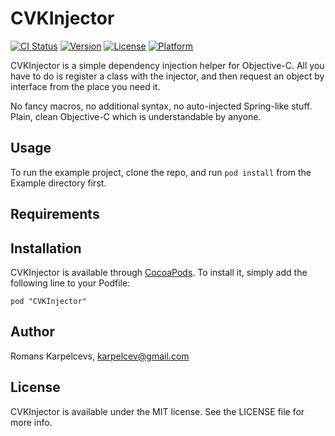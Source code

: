 # CVKInjector

[![CI Status](http://img.shields.io/travis/coverback/CVKInjector.svg?style=flat)](https://travis-ci.org/coverback/CVKInjector)
[![Version](https://img.shields.io/cocoapods/v/CVKInjector.svg?style=flat)](http://cocoadocs.org/docsets/CVKInjector)
[![License](https://img.shields.io/cocoapods/l/CVKInjector.svg?style=flat)](http://cocoadocs.org/docsets/CVKInjector)
[![Platform](https://img.shields.io/cocoapods/p/CVKInjector.svg?style=flat)](http://cocoadocs.org/docsets/CVKInjector)

CVKInjector is a simple dependency injection helper for Objective-C. All you have to do is register
a class with the injector, and then request an object by interface from the place you need it.

No fancy macros, no additional syntax, no auto-injected Spring-like stuff. Plain, clean Objective-C
which is understandable by anyone.

## Usage

To run the example project, clone the repo, and run `pod install` from the Example directory first.

## Requirements

## Installation

CVKInjector is available through [CocoaPods](http://cocoapods.org). To install
it, simply add the following line to your Podfile:

    pod "CVKInjector"

## Author

Romans Karpelcevs, karpelcev@gmail.com

## License

CVKInjector is available under the MIT license. See the LICENSE file for more info.

